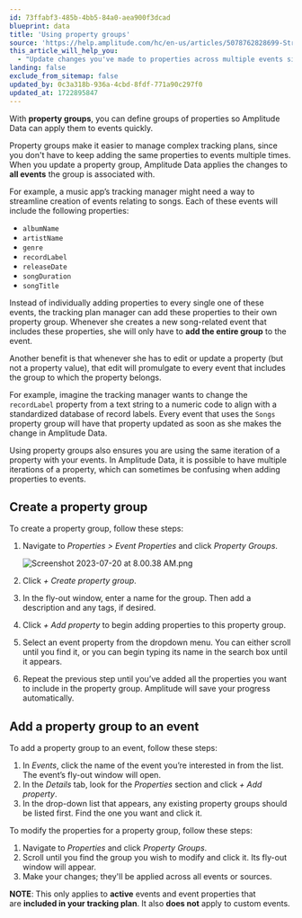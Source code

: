 ```yaml
---
id: 73ffabf3-485b-4bb5-84a0-aea900f3dcad
blueprint: data
title: 'Using property groups'
source: 'https://help.amplitude.com/hc/en-us/articles/5078762828699-Streamline-property-updates-with-property-groups'
this_article_will_help_you:
  - "Update changes you've made to properties across multiple events simultaneously"
landing: false
exclude_from_sitemap: false
updated_by: 0c3a318b-936a-4cbd-8fdf-771a90c297f0
updated_at: 1722895847
---
```

With **property groups**, you can define groups of properties so Amplitude Data can apply them to events quickly.

Property groups make it easier to manage complex tracking plans, since you don't have to keep adding the same properties to events multiple times. When you update a property group, Amplitude Data applies the changes to **all events** the group is associated with.

For example, a music app’s tracking manager might need a way to streamline creation of events relating to songs. Each of these events will include the following properties:

* `albumName`
* `artistName`
* `genre`
* `recordLabel`
* `releaseDate`
* `songDuration`
* `songTitle`

Instead of individually adding properties to every single one of these events, the tracking plan manager can add these properties to their own property group. Whenever she creates a new song-related event that includes these properties, she will only have to **add the entire group** to the event.

Another benefit is that whenever she has to edit or update a property (but not a property value), that edit will promulgate to every event that includes the group to which the property belongs.

For example, imagine the tracking manager wants to change the `recordLabel` property from a text string to a numeric code to align with a standardized database of record labels. Every event that uses the `Songs` property group will have that property updated as soon as she makes the change in Amplitude Data.

Using property groups also ensures you are using the same iteration of a property with your events. In Amplitude Data, it is possible to have multiple iterations of a property, which can sometimes be confusing when adding properties to events.

## Create a property group

To create a property group, follow these steps:

1. Navigate to *Properties > Event Properties* and click *Property Groups*.  
  
    ![Screenshot 2023-07-20 at 8.00.38 AM.png](/docs/output/img/data/screenshot-2023-07-20-at-8-00-38-am-png.png)

2. Click *+ Create property group*.
3. In the fly-out window, enter a name for the group. Then add a description and any tags, if desired.
4. Click *+ Add property* to begin adding properties to this property group.
5. Select an event property from the dropdown menu. You can either scroll until you find it, or you can begin typing its name in the search box until it appears.
6. Repeat the previous step until you’ve added all the properties you want to include in the property group. Amplitude will save your progress automatically.

## Add a property group to an event

To add a property group to an event, follow these steps:

1. In *Events*, click the name of the event you’re interested in from the list. The event’s fly-out window will open.
2. In the *Details* tab, look for the *Properties* section and click *+ Add property*.
3. In the drop-down list that appears, any existing property groups should be listed first. Find the one you want and click it.

To modify the properties for a property group, follow these steps:

1. Navigate to *Properties* and click *Property Groups*.
2. Scroll until you find the group you wish to modify and click it. Its fly-out window will appear.
3. Make your changes; they'll be applied across all events or sources.

**NOTE**: This only applies to **active** events and event properties that are **included in your tracking plan**. It also **does not** apply to custom events.